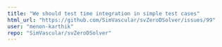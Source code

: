```yaml
---
title: "We should test time integration in simple test cases"
html_url: "https://github.com/SimVascular/svZeroDSolver/issues/99"
user: "menon-karthik"
repo: "SimVascular/svZeroDSolver"
---
```


